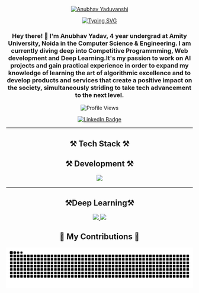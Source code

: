 <p align="center">
  <a href="https://github.com/Anubhavyadav111">
    <img src="https://raw.githubusercontent.com/Anubhavyadav111/Anubhavyadav111/main/MYNAME2.png" alt="Anubhav Yaduvanshi" />
  </a>
</p>

<p align="center">
  <a href="https://git.io/typing-svg">
    <img src="https://readme-typing-svg.demolab.com?font=Roboto+Mono&size=25&duration=3000&pause=1000&color=F75C7E&center=true&vCenter=true&width=1000&height=50&lines=Full-Stack+Developer;Open-Source+Contributor;Tech+Enthusiast;Lifelong+Learner" alt="Typing SVG" />
  </a>
</p>

<h3 align="center">
  Hey there! 👋 I'm Anubhav Yadav, 4 year undergrad at Amity University, Noida in the Computer Science & Engineering. I am currently diving deep into Competitive Programmming, Web development and Deep Learning.It's my passion to work on AI projects and gain practical experience in order to expand my knowledge of learning the art of algorithmic excellence and to develop products and services that create a positive impact on the society, simultaneously striding to take tech advancement to the next level.
</h3>

<p align="center">
  <img src="https://komarev.com/ghpvc/?username=Anubhavyadav111&style=flat-square&color=blue" alt="Profile Views" />
</p>

<p align="center">
  <a href="https://www.linkedin.com/in/experienceyaduvanshi/" target="_blank">
    <img src="https://img.shields.io/badge/-LinkedIn-0A66C2?style=flat-square&logo=Linkedin&logoColor=white" alt="LinkedIn Badge"/>
  </a>
  <!-- Add more social links if you have them -->
</p>

---

<h2 align="center">⚒️ Tech Stack ⚒️</h2>

<h2 align="center">⚒️ Development ⚒️</h2>

<div align="center">
  <img src="https://skillicons.dev/icons?i=flutter,python,java,javascript,html,css,react,nodejs,express,mongodb,mysql,docker,git,github,linux,vscode" />
</div>

---
<h2 align="center">⚒️Deep Learning⚒️</h2>
<div align="center">
  <a href="https://go-skill-icons.vercel.app/">
    <img src="https://go-skill-icons.vercel.app/api/icons?i=ai,linux,python,mysql,pytorch,tensorflow,anaconda,langchain,pinecone,chatgpt" />
    <img src="https://go-skill-icons.vercel.app/api/icons?i=prompts,bots,kaggle,matplotlib,ollama,pandas,opencv,scipy,seaborn,sklearn,streamlit" />
  </a>
</div>




<h2 align="center">🐍 My Contributions 🐍</h2>

<div align="center">
  <img src="https://raw.githubusercontent.com/Anubhavyadav111/Anubhavyadav111/output/github-contribution-grid-snake.svg" alt="Snake Animation" />
</div>



